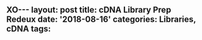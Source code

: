 XO---
layout: post
title: cDNA Library Prep Redeux
date: '2018-08-16'
categories: Libraries, cDNA
tags: 
---
